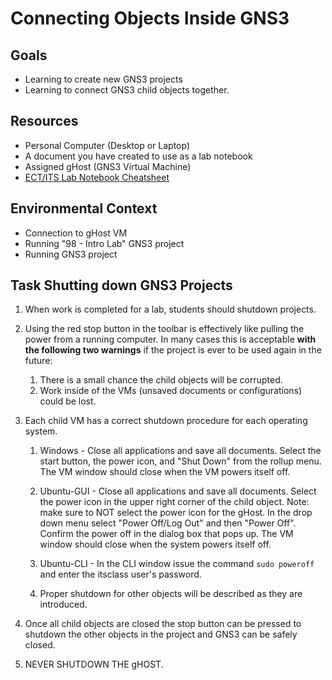 # Connecting Objects Inside GNS3

## Goals
- Learning to create new GNS3 projects
- Learning to connect GNS3 child objects together.

## Resources
- Personal Computer (Desktop or Laptop)
- A document you have created to use as a lab notebook
- Assigned gHost (GNS3 Virtual Machine)
- [ECT/ITS Lab Notebook Cheatsheet](https://github.com/OHIO-ECT/Lab-Notebook-Cheat-Sheet)

## Environmental Context
- Connection to gHost VM
- Running "98 - Intro Lab" GNS3 project
- Running GNS3 project

## Task Shutting down GNS3 Projects

1. When work is completed for a lab, students should shutdown projects.

2. Using the red stop button in the toolbar is effectively like pulling the power from a running computer.  In many cases this is acceptable **with the following two warnings** if the project is ever to be used again in the future:
    1. There is a small chance the child objects will be corrupted.
    2. Work inside of the VMs (unsaved documents or configurations) could be lost.

3. Each child VM has a correct shutdown procedure for each operating system.
    1. Windows - Close all applications and save all documents.  Select the start button, the power icon, and "Shut Down" from the rollup menu.  The VM window should close when the VM powers itself off.
  
    2. Ubuntu-GUI - Close all applications and save all documents.  Select the power icon in the upper right corner of the child object.  Note: make sure to NOT select the power icon for the gHost.  In the drop down menu select "Power Off/Log Out" and then "Power Off".  Confirm the power off in the dialog box that pops up.  The VM window should close when the system powers itself off.

    3. Ubuntu-CLI - In the CLI window issue the command ``sudo poweroff`` and enter the itsclass user's password.

    4. Proper shutdown for other objects will be described as they are introduced.

4. Once all child objects are closed the stop button can be pressed to shutdown the other objects in the project and GNS3 can be safely closed.

5. NEVER SHUTDOWN THE gHOST.
